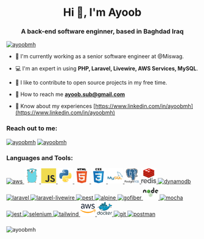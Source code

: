 <h1 align="center">Hi 👋, I'm Ayoob</h1>

<h3 align="center">A back-end software enginner, based in Baghdad Iraq</h3>

<p align="left"> <a href="https://twitter.com/ayoobmh" target="blank"><img src="https://img.shields.io/twitter/follow/ayoobmh?logo=twitter&style=for-the-badge" alt="ayoobmh" /></a></p>

- 💼 I'm currently working as a senior software engineer at @Miswag.

- 💻 I'm an expert in using **PHP, Laravel, Livewire, AWS Services, MySQL**.

- 🤝 I like to contribute to open source projects in my free time.

- 📧 How to reach me **ayoob.sub@gmail.com**

- 🔗 Know about my experiences [https://www.linkedin.com/in/ayoobmh](https://www.linkedin.com/in/ayoobmh)

<h3 align="left">Reach out to me:</h3>
<p align="left">
<a href="https://twitter.com/ayoobmh" target="blank"><img align="center" src="https://raw.githubusercontent.com/rahuldkjain/github-profile-readme-generator/master/src/images/icons/Social/twitter.svg" alt="ayoobmh" height="30" width="40" /></a>
<a href="https://www.linkedin.com/in/ayoobmh" target="blank"><img align="center" src="https://raw.githubusercontent.com/rahuldkjain/github-profile-readme-generator/master/src/images/icons/Social/linked-in-alt.svg" alt="ayoobmh" height="30" width="40" /></a>
</p>

<h3 align="left">Languages and Tools:</h3>
<p align="left">
<a href="https://www.php.net/" target="_blank" rel="noreferrer">
<img src="https://www.php.net/favicon.svg?v=2" alt="aws" width="40" height="40"/>
</a>
<a href="https://golang.org" target="_blank" rel="noreferrer">
<img src="https://raw.githubusercontent.com/devicons/devicon/master/icons/go/go-original.svg" alt="go" width="40" height="40"/>
</a>
<a href="https://developer.mozilla.org/en-US/docs/Web/JavaScript" target="_blank" rel="noreferrer">
<img src="https://raw.githubusercontent.com/devicons/devicon/master/icons/javascript/javascript-original.svg" alt="javascript" width="40" height="40"/>
</a>
<a href="https://www.python.org" target="_blank" rel="noreferrer">
<img src="https://raw.githubusercontent.com/devicons/devicon/master/icons/python/python-original.svg" alt="python" width="40" height="40"/>
</a>
<a href="https://www.w3.org/html/" target="_blank" rel="noreferrer">
<img src="https://raw.githubusercontent.com/devicons/devicon/master/icons/html5/html5-original-wordmark.svg" alt="html5" width="40" height="40"/>
</a>
<a href="https://www.w3schools.com/css/" target="_blank" rel="noreferrer">
<img src="https://raw.githubusercontent.com/devicons/devicon/master/icons/css3/css3-original-wordmark.svg" alt="css3" width="40" height="40"/>
</a>

<a href="https://www.mysql.com/" target="_blank" rel="noreferrer">
<img src="https://raw.githubusercontent.com/devicons/devicon/master/icons/mysql/mysql-original-wordmark.svg" alt="mysql" width="40" height="40"/>
</a>
<a href="https://www.postgresql.org" target="_blank" rel="noreferrer">
<img src="https://raw.githubusercontent.com/devicons/devicon/master/icons/postgresql/postgresql-original-wordmark.svg" alt="postgresql" width="40" height="40"/>
</a>
<a href="https://redis.io" target="_blank" rel="noreferrer">
<img src="https://raw.githubusercontent.com/devicons/devicon/master/icons/redis/redis-original-wordmark.svg" alt="redis" width="40" height="40"/>
</a>
<a href="https://aws.amazon.com/dynamodb" target="_blank" rel="noreferrer">
<img src="https://cdn.worldvectorlogo.com/logos/aws-dynamodb.svg" alt="dynamodb" width="40" height="40"/>
</a>

<a href="https://laravel.com" target="_blank" rel="noreferrer">
<img src="https://laravel.com/img/logomark.min.svg" alt="laravel" width="40" height="40"/>
</a>
<a href="https://laravel-livewire.com" target="_blank" rel="noreferrer">
<img src="https://avatars.githubusercontent.com/u/51960834" alt="laravel-livewire" width="40" height="40"/>
</a>
<a href="https://pestphp.com/" target="_blank" rel="noreferrer">
<img src="https://pestphp.com/assets/img/logo.svg" alt="pest" width="40" height="40"/>
</a>
<a href="https://alpinejs.dev" target="_blank" rel="noreferrer">
<img src="https://alpinejs.dev/alpine_long.svg" alt="alpine" width="40" height="40"/>
</a>
<a href="https://gofiber.io" target="_blank" rel="noreferrer">
<img src="https://gofiber.io/assets/images/logo.svg" alt="gofiber" width="40" height="40"/>
</a>
<a href="https://nodejs.org" target="_blank" rel="noreferrer">
<img src="https://raw.githubusercontent.com/devicons/devicon/master/icons/nodejs/nodejs-original-wordmark.svg" alt="nodejs" width="40" height="40"/>
</a>
<a href="https://mochajs.org" target="_blank" rel="noreferrer">
<img src="https://www.vectorlogo.zone/logos/mochajs/mochajs-icon.svg" alt="mocha" width="40" height="40"/>
</a>
<a href="https://jestjs.io" target="_blank" rel="noreferrer"> <img src="https://www.vectorlogo.zone/logos/jestjsio/jestjsio-icon.svg" alt="jest" width="40" height="40"/>
</a>
<a href="https://www.selenium.dev" target="_blank" rel="noreferrer"> <img src="https://www.selenium.dev/favicons/apple-touch-icon-180x180.png" alt="selenium" width="40" height="40"/>
</a>
<a href="https://tailwindcss.com/" target="_blank" rel="noreferrer">
<img src="https://www.vectorlogo.zone/logos/tailwindcss/tailwindcss-icon.svg" alt="tailwind" width="40" height="40"/>
</a>

<a href="https://aws.amazon.com" target="_blank" rel="noreferrer">
<img src="https://raw.githubusercontent.com/devicons/devicon/master/icons/amazonwebservices/amazonwebservices-original-wordmark.svg" alt="aws" width="40" height="40"/>
</a>
<a href="https://www.docker.com/" target="_blank" rel="noreferrer">
<img src="https://raw.githubusercontent.com/devicons/devicon/master/icons/docker/docker-original-wordmark.svg" alt="docker" width="40" height="40"/>
</a>
<a href="https://git-scm.com/" target="_blank" rel="noreferrer">
<img src="https://www.vectorlogo.zone/logos/git-scm/git-scm-icon.svg" alt="git" width="40" height="40"/>
</a>
<a href="https://postman.com" target="_blank" rel="noreferrer">
<img src="https://www.vectorlogo.zone/logos/getpostman/getpostman-icon.svg" alt="postman" width="40" height="40"/>
</a>

<h3 align="left"></h3>
<p><img align="center" src="https://github-readme-streak-stats.herokuapp.com/?user=ayoobmh&" alt="ayoobmh" /></p>
